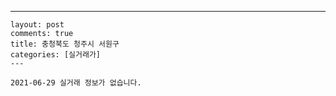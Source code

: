 ---
    layout: post
    comments: true
    title: 충청북도 청주시 서원구
    categories: [실거래가]
    ---

    2021-06-29 실거래 정보가 없습니다.

    